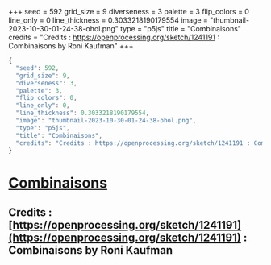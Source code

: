 +++
seed = 592
grid_size = 9
diverseness = 3
palette = 3
flip_colors = 0
line_only = 0
line_thickness = 0.3033218190179554
image = "thumbnail-2023-10-30-01-24-38-ohol.png"
type = "p5js"
title = "Combinaisons"
credits = "Credits : https://openprocessing.org/sketch/1241191 : Combinaisons by Roni Kaufman"
+++




~~~javascript
{
  "seed": 592,
  "grid_size": 9,
  "diverseness": 3,
  "palette": 3,
  "flip_colors": 0,
  "line_only": 0,
  "line_thickness": 0.3033218190179554,
  "image": "thumbnail-2023-10-30-01-24-38-ohol.png",
  "type": "p5js",
  "title": "Combinaisons",
  "credits": "Credits : https://openprocessing.org/sketch/1241191 : Combinaisons by Roni Kaufman"
}
~~~



# [Combinaisons](https://openprocessing.org/sketch/2065396)

## Credits : [https://openprocessing.org/sketch/1241191](https://openprocessing.org/sketch/1241191) : Combinaisons by Roni Kaufman 

